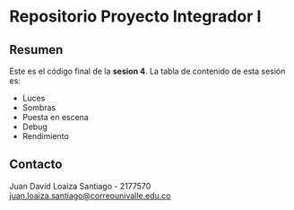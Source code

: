 # Repositorio Proyecto Integrador I

## Resumen

Este es el código final de la **sesion 4**.
La tabla de contenido de esta sesión es:

- Luces
- Sombras
- Puesta en escena
- Debug
- Rendimiento


## Contacto

Juan David Loaiza Santiago - 2177570  
juan.loaiza.santiago@correounivalle.edu.co